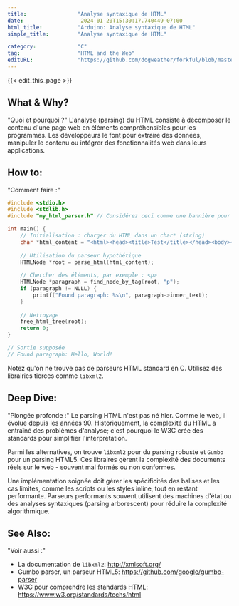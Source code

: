 ```yaml
---
title:                "Analyse syntaxique de HTML"
date:                  2024-01-20T15:30:17.740449-07:00
html_title:           "Arduino: Analyse syntaxique de HTML"
simple_title:         "Analyse syntaxique de HTML"

category:             "C"
tag:                  "HTML and the Web"
editURL:              "https://github.com/dogweather/forkful/blob/master/content/fr/c/parsing-html.md"
---
```


{{< edit_this_page >}}

## What & Why?
"Quoi et pourquoi ?"
L'analyse (parsing) du HTML consiste à décomposer le contenu d'une page web en éléments compréhensibles pour les programmes. Les développeurs le font pour extraire des données, manipuler le contenu ou intégrer des fonctionnalités web dans leurs applications.

## How to:
"Comment faire :"
```C
#include <stdio.h>
#include <stdlib.h>
#include "my_html_parser.h" // Considérez ceci comme une bannière pour votre bibliothèque de parsing HTML.

int main() {
    // Initialisation : charger du HTML dans un char* (string)
    char *html_content = "<html><head><title>Test</title></head><body><p>Hello, World!</p></body></html>";
    
    // Utilisation du parseur hypothétique
    HTMLNode *root = parse_html(html_content);
    
    // Chercher des éléments, par exemple : <p>
    HTMLNode *paragraph = find_node_by_tag(root, "p");
    if (paragraph != NULL) {
        printf("Found paragraph: %s\n", paragraph->inner_text);
    }
    
    // Nettoyage
    free_html_tree(root);
    return 0;
}

// Sortie supposée
// Found paragraph: Hello, World!
```
Notez qu'on ne trouve pas de parseurs HTML standard en C. Utilisez des librairies tierces comme `libxml2`.

## Deep Dive:
"Plongée profonde :"
Le parsing HTML n'est pas né hier. Comme le web, il évolue depuis les années 90. Historiquement, la complexité du HTML a entraîné des problèmes d'analyse; c'est pourquoi le W3C crée des standards pour simplifier l'interprétation.

Parmi les alternatives, on trouve `libxml2` pour du parsing robuste et `Gumbo` pour un parsing HTML5. Ces libraires gèrent la complexité des documents réels sur le web - souvent mal formés ou non conformes.

Une implémentation soignée doit gérer les spécificités des balises et les cas limites, comme les scripts ou les styles inline, tout en restant performante. Parseurs performants souvent utilisent des machines d'état ou des analyses syntaxiques (parsing arborescent) pour réduire la complexité algorithmique.

## See Also:
"Voir aussi :"
- La documentation de `libxml2`: http://xmlsoft.org/
- Gumbo parser, un parseur HTML5: https://github.com/google/gumbo-parser
- W3C pour comprendre les standards HTML: https://www.w3.org/standards/techs/html
